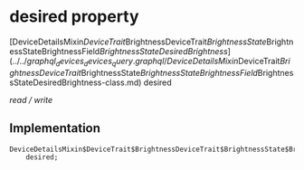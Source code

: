 


# desired property






[DeviceDetailsMixin$DeviceTrait$BrightnessDeviceTrait$BrightnessState$BrightnessStateBrightnessField$BrightnessStateDesiredBrightness](../../graphql_devices_devices_query.graphql/DeviceDetailsMixin$DeviceTrait$BrightnessDeviceTrait$BrightnessState$BrightnessStateBrightnessField$BrightnessStateDesiredBrightness-class.md) desired
  
_read / write_






## Implementation

```dart
DeviceDetailsMixin$DeviceTrait$BrightnessDeviceTrait$BrightnessState$BrightnessStateBrightnessField$BrightnessStateDesiredBrightness
    desired;


```







